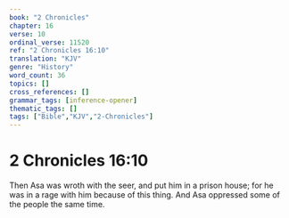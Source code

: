 ```yaml
---
book: "2 Chronicles"
chapter: 16
verse: 10
ordinal_verse: 11520
ref: "2 Chronicles 16:10"
translation: "KJV"
genre: "History"
word_count: 36
topics: []
cross_references: []
grammar_tags: [inference-opener]
thematic_tags: []
tags: ["Bible","KJV","2-Chronicles"]
---
```


# 2 Chronicles 16:10

Then Asa was wroth with the seer, and put him in a prison house; for he was in a rage with him because of this thing. And Asa oppressed some of the people the same time.
